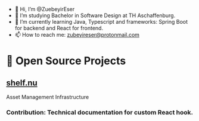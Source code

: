 - 👋 Hi, I’m @ZuebeyirEser
- 👀 I’m studying Bachelor in Software Design at TH Aschaffenburg.
- 🌱 I’m currently learning Java, Typescript and frameworks: Spring Boot for backend and React for frontend.
- 📫 How to reach me: zubeyireser@protonmail.com

# 🚀 Open Source Projects

## [shelf.nu](https://github.com/Shelf-nu/shelf.nu.git)
Asset Management Infrastructure

### **Contribution**: Technical documentation for custom React hook.
<!---
ZuebeyirEser/ZuebeyirEser is a ✨ special ✨ repository because its `README.md` (this file) appears on your GitHub profile.
You can click the Preview link to take a look at your changes.
--->
